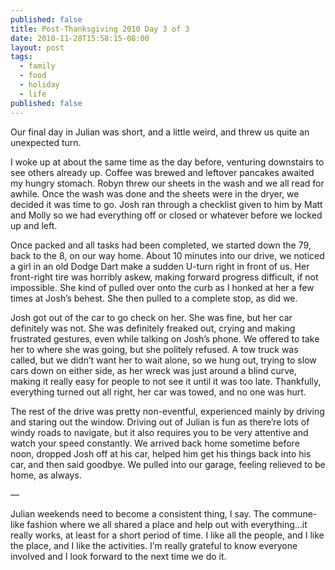 ```yaml
---
published: false
title: Post-Thanksgiving 2010 Day 3 of 3
date: 2010-11-28T15:58:15-08:00
layout: post
tags:
  - family
  - food
  - holiday
  - life
published: false
---
```

Our final day in Julian was short, and a little weird, and threw us quite an unexpected turn.

<!--more-->

I woke up at about the same time as the day before, venturing downstairs to see others already up. Coffee was brewed and leftover pancakes awaited my hungry stomach. Robyn threw our sheets in the wash and we all read for awhile. Once the wash was done and the sheets were in the dryer, we decided it was time to go. Josh ran through a checklist given to him by Matt and Molly so we had everything off or closed or whatever before we locked up and left.

Once packed and all tasks had been completed, we started down the 79, back to the 8, on our way home. About 10 minutes into our drive, we noticed a girl in an old Dodge Dart make a sudden U-turn right in front of us. Her front-right tire was horribly askew, making forward progress difficult, if not impossible. She kind of pulled over onto the curb as I honked at her a few times at Josh&#8217;s behest. She then pulled to a complete stop, as did we.

Josh got out of the car to go check on her. She was fine, but her car definitely was not. She was definitely freaked out, crying and making frustrated gestures, even while talking on Josh&#8217;s phone. We offered to take her to where she was going, but she politely refused. A tow truck was called, but we didn&#8217;t want her to wait alone, so we hung out, trying to slow cars down on either side, as her wreck was just around a blind curve, making it really easy for people to not see it until it was too late. Thankfully, everything turned out all right, her car was towed, and no one was hurt.

The rest of the drive was pretty non-eventful, experienced mainly by driving and staring out the window. Driving out of Julian is fun as there&#8217;re lots of windy roads to navigate, but it also requires you to be very attentive and watch your speed constantly. We arrived back home sometime before noon, dropped Josh off at his car, helped him get his things back into his car, and then said goodbye. We pulled into our garage, feeling relieved to be home, as always.

&#8212;

Julian weekends need to become a consistent thing, I say. The commune-like fashion where we all shared a place and help out with everything&#8230;it really works, at least for a short period of time. I like all the people, and I like the place, and I like the activities. I&#8217;m really grateful to know everyone involved and I look forward to the next time we do it.

